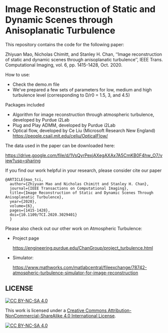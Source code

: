 # Image Reconstruction of Static and Dynamic Scenes through Anisoplanatic Turbulence

This repository contains the code for the following paper:

Zhiyuan Mao, Nicholas Chimitt, and Stanley H. Chan, ‘‘Image reconstruction of static and dynamic scenes through anisoplanatic turbulence’’, IEEE Trans. Computational Imaging, vol. 6, pp. 1415-1428, Oct. 2020.

How to use: 
  - Check the demo.m file
  - We've prepared a few sets of parameters for low, medium and high turbulence level (corresponding to D/r0 = 1.5, 3, and 4.5)
  
Packages included
  - Algorithm for image reconstruction through atmospheric turbulence, developed by Purdue i2Lab
  - Plug and Play ADMM, developed by Purdue i2Lab
  - Optical flow, developed by Ce Liu (Microsoft Research New England) https://people.csail.mit.edu/celiu/OpticalFlow/

The data used in the paper can be downloaded here: 

https://drive.google.com/file/d/1VsQyrPexjAXegAXAx7A5CmKB0F4hw_O7/view?usp=sharing

If you find our work helpful in your research, please consider cite our paper

```
@ARTICLE{mao_tci,
  author={Zhiyuan Mao and Nicholas Chimitt and Stanley H. Chan},
  journal={IEEE Transactions on Computational Imaging}, 
  title={Image Reconstruction of Static and Dynamic Scenes Through Anisoplanatic Turbulence}, 
  year={2020},
  volume={6},
  pages={1415-1428},
  doi={10.1109/TCI.2020.3029401}
  }
```
  
Please also check out our other work on Atmospheric Turbulence: 
  - Project page
  
    https://engineering.purdue.edu/ChanGroup/project_turbulence.html
  
  - Simulator: 
  
    https://www.mathworks.com/matlabcentral/fileexchange/78742-atmospheric-turbulence-simulator-for-image-reconstruction
    
  
## LICENSE

[![CC BY-NC-SA 4.0][cc-by-nc-sa-shield]][cc-by-nc-sa]

This work is licensed under a
[Creative Commons Attribution-NonCommercial-ShareAlike 4.0 International License][cc-by-nc-sa].

[![CC BY-NC-SA 4.0][cc-by-nc-sa-image]][cc-by-nc-sa]

[cc-by-nc-sa]: http://creativecommons.org/licenses/by-nc-sa/4.0/
[cc-by-nc-sa-image]: https://licensebuttons.net/l/by-nc-sa/4.0/88x31.png
[cc-by-nc-sa-shield]: https://img.shields.io/badge/License-CC%20BY--NC--SA%204.0-lightgrey.svg
